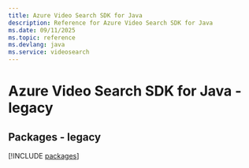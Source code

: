 ```yaml
---
title: Azure Video Search SDK for Java
description: Reference for Azure Video Search SDK for Java
ms.date: 09/11/2025
ms.topic: reference
ms.devlang: java
ms.service: videosearch
---
```

# Azure Video Search SDK for Java - legacy
## Packages - legacy
[!INCLUDE [packages](video-search-index.md)]